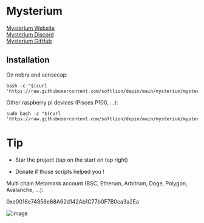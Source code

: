 # Mysterium

[Mysterium Website](https://mystnodes.com/)  
[Mysterium Discord](https://discord.com/invite/n3vtSwc)  
[Mysterium GitHub](https://github.com/mysteriumnetwork/node)

## Installation

On nebra and sensecap:

```shell
bash -c "$(curl 'https://raw.githubusercontent.com/softlion/depin/main/mysterium/mysterium.sh')"
```

Other raspberry pi devices (Pisces P100, ...):
```shell
sudo bash -c "$(curl 'https://raw.githubusercontent.com/softlion/depin/main/mysterium/mysterium.sh')"
```

# Tip

* Star the project (tap on the start on top right)

* Donate if those scripts helped you !  

Multi chain Metamask account (BSC, Etherum, Arbitrum, Doge, Polygon, Avalanche, ...):

0xe0018e74856e68A62d142Ab1C77b0F7B0ca3a2Ea

![image](https://github.com/softlion/defli/assets/190756/9d4f1589-5f7f-46f4-ae0d-1190d2e22762)
